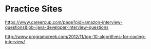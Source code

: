 # Practice Sites
https://www.careercup.com/page?pid=amazon-interview-questions&job=java-developer-interview-questions


http://www.programcreek.com/2012/11/top-10-algorithms-for-coding-interview/


